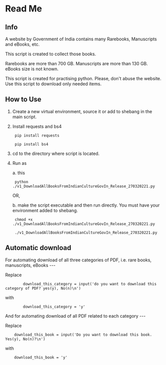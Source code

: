 # Read Me

## Info

A website by Government of India contains many Rarebooks, Manuscripts and eBooks, etc.

This script is created to collect those books.

Rarebooks are more than 700 GB.
Manuscripts are more than 130 GB.
eBooks size is not known.

This script is created for practising python. Please, don't abuse the website. Use this script to download only needed items.


## How to Use

1. Create a new virtual environment, source it or add to shebang in the main script.
2. Install requests and bs4

        pip install requests

        pip install bs4

3. cd to the directory where script is located.
4. Run as

    a. this

        python ./v1_DownloadAllBooksFromIndianCultureGovIn_Release_270320221.py

    OR,

    b. make the script executable and then run directly. You must have your environment added to shebang.

        chmod +x ./v1_DownloadAllBooksFromIndianCultureGovIn_Release_270320221.py

        ./v1_DownloadAllBooksFromIndianCultureGovIn_Release_270320221.py

## Automatic download

For automating download of all three categories of PDF, i.e. rare books, manuscripts, eBooks ---

Replace

            download_this_category = input('do you want to download this category of PDF? yes(y), No(n)\n')

with

            download_this_category = 'y'



And for automating download of all PDF related to each category ---

Replace

        download_this_book = input('Do you want to download this book. Yes(y), No(n)?\n')

with

        download_this_book = 'y'
